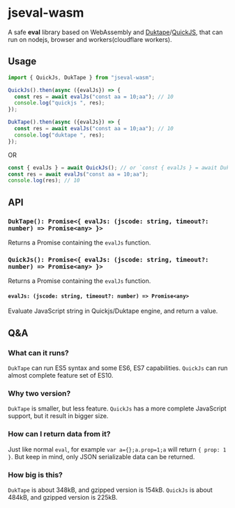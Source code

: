 # jseval-wasm

A safe **eval** library based on WebAssembly and [Duktape](https://duktape.org/)/[QuickJS](https://bellard.org/quickjs/), that can run on nodejs, browser and workers(cloudflare workers).

## Usage

```js
import { QuickJs, DukTape } from "jseval-wasm";

QuickJs().then(async ({evalJs}) => {
  const res = await evalJs("const aa = 10;aa"); // 10
  console.log("quickjs ", res);
});

DukTape().then(async ({evalJs}) => {
  const res = await evalJs("const aa = 10;aa"); // 10
  console.log("duktape ", res);
});
```
OR
```js
const { evalJs } = await QuickJs(); // or `const { evalJs } = await DukTape();`
const res = await evalJs("const aa = 10;aa");
console.log(res); // 10
```

## API

### `DukTape(): Promise<{ evalJs: (jscode: string, timeout?: number) => Promise<any> }>`

Returns a Promise containing the `evalJs` function.

### `QuickJs(): Promise<{ evalJs: (jscode: string, timeout?: number) => Promise<any> }>`

Returns a Promise containing the `evalJs` function.

#### `evalJs: (jscode: string, timeout?: number) => Promise<any>`

Evaluate JavaScript string in Quickjs/Duktape engine, and return a value.

## Q&A

### What can it runs?

`DukTape` can run ES5 syntax and some ES6, ES7 capabilities. `QuickJs` can run almost complete feature set of ES10.

### Why two version?

`DukTape` is smaller, but less feature. `QuickJs` has a more complete JavaScript support, but it result in bigger size.

### How can I return data from it?

Just like normal `eval`, for example `var a={};a.prop=1;a` will return `{ prop: 1 }`. But keep in mind, only JSON serializable data can be returned.

### How big is this?

`DukTape` is about 348kB, and gzipped version is 154kB.
`QuickJs` is about 484kB, and gzipped version is 225kB.
